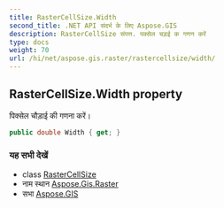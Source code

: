 ```yaml
---
title: RasterCellSize.Width
second_title: .NET API संदर्भ के लिए Aspose.GIS
description: RasterCellSize संपत्त. पक्सेल चड़ई क गणन करें
type: docs
weight: 70
url: /hi/net/aspose.gis.raster/rastercellsize/width/
---
```

## RasterCellSize.Width property

पिक्सेल चौड़ाई की गणना करें।

```csharp
public double Width { get; }
```

### यह सभी देखें

* class [RasterCellSize](../)
* नाम स्थान [Aspose.Gis.Raster](../../rastercellsize/)
* सभा [Aspose.GIS](../../../)


